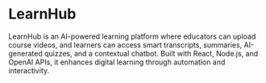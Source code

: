 # LearnHub
LearnHub is an AI-powered learning platform where educators can upload course videos, and learners can access smart transcripts, summaries, AI-generated quizzes, and a contextual chatbot. Built with React, Node.js, and OpenAI APIs, it enhances digital learning through automation and interactivity.
